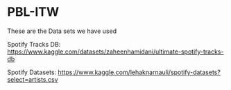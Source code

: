 # PBL-ITW

These are the Data sets we have used

Spotify Tracks DB: https://www.kaggle.com/datasets/zaheenhamidani/ultimate-spotify-tracks-db

Spotify Datasets: https://www.kaggle.com/lehaknarnauli/spotify-datasets?select=artists.csv
